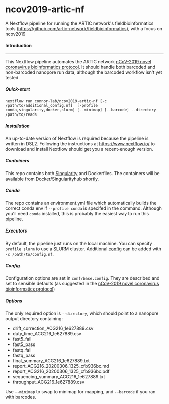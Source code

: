 # ncov2019-artic-nf
A Nextflow pipeline for running the ARTIC network's fieldbioinformatics tools (https://github.com/artic-network/fieldbioinformatics), with a focus on ncov2019 

#### Introduction

------------

This Nextflow pipeline automates the ARTIC network [nCoV-2019 novel coronavirus bioinformatics protocol](https://artic.network/ncov-2019/ncov2019-bioinformatics-sop.html "nCoV-2019 novel coronavirus bioinformatics protocol"). It should handle both barcoded and non-barcoded nanopore run data, although the barcoded workflow isn't yet tested.

##### Quick-start
`nextflow run connor-lab/ncov2019-artic-nf [-c /path/to/additional_config.nf]  [-profile conda,singularity,docker,slurm] [--minimap] [--barcode] --directory /path/to/reads`

##### Installation
An up-to-date version of Nextflow is required because the pipeline is written in DSL2. Following the instructions at https://www.nextflow.io/ to download and install Nextflow should get you a recent-enough version.

##### Containers
This repo contains both [Singularity]("https://sylabs.io/guides/3.0/user-guide/index.html") and Dockerfiles. The containers will be available from Docker/Singularityhub shortly.

##### Conda
The repo contains an environment.yml file which automatically builds the correct conda env if `--profile conda` is specifed in the command. Although you'll need `conda` installed, this is probably the easiest way to run this pipeline.

##### Executors
By default, the pipeline just runs on the local machine. You can specify `-profile slurm` to use a SLURM cluster. Additional [config]("https://www.nextflow.io/docs/latest/executor.html#slurm") can be added with `-c /path/to/config.nf`. 

##### Config
Configuration options are set in `conf/base.config`. They are described and set to sensible defaults (as suggested in the [nCoV-2019 novel coronavirus bioinformatics protocol](https://artic.network/ncov-2019/ncov2019-bioinformatics-sop.html "nCoV-2019 novel coronavirus bioinformatics protocol"))

##### Options
The only required option is `--directory`, which should point to a nanopore output directory containing:
- drift_correction_ACG216_1e627889.csv
- duty_time_ACG216_1e627889.csv
- fast5_fail
- fast5_pass
- fastq_fail
- fastq_pass
- final_summary_ACG216_1e627889.txt
- report_ACG216_20200306_1325_cfb936bc.md
- report_ACG216_20200306_1325_cfb936bc.pdf
- sequencing_summary_ACG216_1e627889.txt
- throughput_ACG216_1e627889.csv

Use `--minimap` to swap to minimap for mapping, and `--barcode` if you ran with barcodes.
